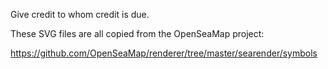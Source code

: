 Give credit to whom credit is due.

These SVG files are all copied from the OpenSeaMap project:

https://github.com/OpenSeaMap/renderer/tree/master/searender/symbols

